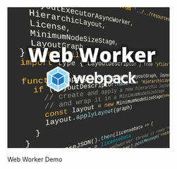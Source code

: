 <img src="../../resources/image/webworker.png" alt="demo-thumbnail" height="320"/>

Web Worker Demo
